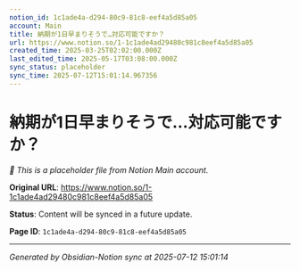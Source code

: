 ```yaml
---
notion_id: 1c1ade4a-d294-80c9-81c8-eef4a5d85a05
account: Main
title: 納期が1日早まりそうで…対応可能ですか？
url: https://www.notion.so/1-1c1ade4ad29480c981c8eef4a5d85a05
created_time: 2025-03-25T02:02:00.000Z
last_edited_time: 2025-05-17T03:08:00.000Z
sync_status: placeholder
sync_time: 2025-07-12T15:01:14.967356
---
```


# 納期が1日早まりそうで…対応可能ですか？

*🔄 This is a placeholder file from Notion Main account.*

**Original URL**: https://www.notion.so/1-1c1ade4ad29480c981c8eef4a5d85a05

**Status**: Content will be synced in a future update.

**Page ID**: `1c1ade4a-d294-80c9-81c8-eef4a5d85a05`

---

*Generated by Obsidian-Notion sync at 2025-07-12 15:01:14*
